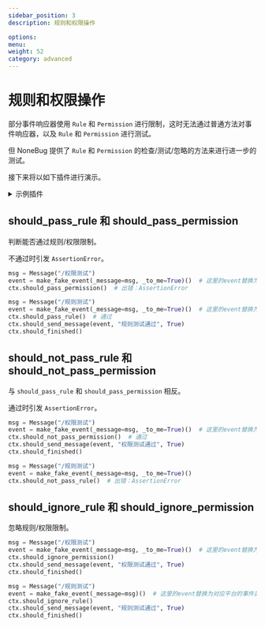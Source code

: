 ```yaml
---
sidebar_position: 3
description: 规则和权限操作

options:
menu:
weight: 52
category: advanced
---
```


# 规则和权限操作

部分事件响应器使用 `Rule` 和 `Permission` 进行限制，这时无法通过普通方法对事件响应器，以及 `Rule` 和 `Permission` 进行测试。

但 NoneBug 提供了 `Rule` 和 `Permission` 的检查/测试/忽略的方法来进行进一步的测试。

接下来将以如下插件进行演示。

<details>
  <summary>示例插件</summary>

```python
from nonebot.permission import SUPERUSER
from nonebot.rule import to_me
from nonebot import on_command

permission = on_command("权限测试", permission=SUPERUSER)
rule = on_command("规则测试", rule=to_me())


@permission.handle()
async def _():
  await permission.finish("权限测试通过")


@rule.handle()
async def _():
  await rule.finish("规则测试通过")

```

</details>

## should_pass_rule 和 should_pass_permission

判断能否通过规则/权限限制。

不通过时引发 `AssertionError`。

```python {3}
msg = Message("/权限测试")
event = make_fake_event(_message=msg, _to_me=True)()  # 这里的event替换为对应平台的事件类型
ctx.should_pass_permission()  # 出错：AssertionError
```

```python {3}
msg = Message("/规则测试")
event = make_fake_event(_message=msg, _to_me=True)()  # 这里的event替换为对应平台的事件类型
ctx.should_pass_rule()  # 通过
ctx.should_send_message(event, "规则测试通过", True)
ctx.should_finished()
```

## should_not_pass_rule 和 should_not_pass_permission

与 `should_pass_rule` 和 `should_pass_permission` 相反。

通过时引发 `AssertionError`。

```python {3}
msg = Message("/权限测试")
event = make_fake_event(_message=msg, _to_me=True)()  # 这里的event替换为对应平台的事件类型
ctx.should_not_pass_permission()  # 通过
ctx.should_send_message(event, "权限测试通过", True)
ctx.should_finished()
```

```python {3}
msg = Message("/规则测试")
event = make_fake_event(_message=msg, _to_me=True)()
ctx.should_not_pass_rule()  # 出错：AssertionError
```

## should_ignore_rule 和 should_ignore_permission

忽略规则/权限限制。

```python {3}
msg = Message("/权限测试")
event = make_fake_event(_message=msg, _to_me=True)()  # 这里的event替换为对应平台的事件类型
ctx.should_ignore_permission()
ctx.should_send_message(event, "权限测试通过", True)
ctx.should_finished()
```

```python {3}
msg = Message("/规则测试")
event = make_fake_event(_message=msg)()  # 这里的event替换为对应平台的事件类型
ctx.should_ignore_rule()
ctx.should_send_message(event, "规则测试通过", True)
ctx.should_finished()
```
